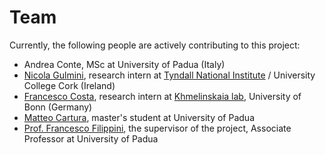 # Team
Currently, the following people are actively contributing to this project:

- Andrea Conte, MSc at University of Padua (Italy)
- [Nicola Gulmini](https://www.linkedin.com/in/nicola-gulmini-576924135/), research intern at [Tyndall National Institute](https://www.tyndall.ie/) / University College Cork (Ireland)
- [Francesco Costa](https://github.com/FranceCosta), research intern at [Khmelinskaia lab](https://www.limes-institut-bonn.de/en/research/research-departments/unit-4/khmelinskaia-lab/khmelinskaia-lab-home/), University of Bonn (Germany)
- [Matteo Cartura](https://it.linkedin.com/in/matteo-cartura-927799181), master's student at University of Padua
- [Prof. Francesco Filippini](https://www.biologia.unipd.it/en/department/people/teacher-details/?tx_wfqbe_pi1%5Baccount%5D=francesco-filippini), the supervisor of the project, Associate Professor at University of Padua
